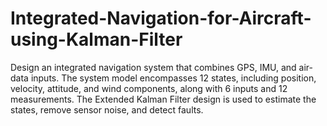 # Integrated-Navigation-for-Aircraft-using-Kalman-Filter

Design an integrated navigation system that combines GPS, IMU, and air-data inputs. The system model encompasses 12 states, including position, velocity, attitude, and wind components, along with 6 inputs and 12 measurements. The Extended Kalman Filter design is used to estimate the states, remove sensor noise, and detect faults.
